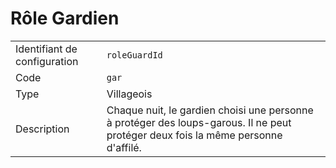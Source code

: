 # Rôle Gardien

|                              |                                                                                                                                   |
| ---------------------------- | --------------------------------------------------------------------------------------------------------------------------------- |
| Identifiant de configuration | `roleGuardId`                                                                                                                     |
| Code                         | `gar`                                                                                                                             |
| Type                         | Villageois                                                                                                                        |
| Description                  | Chaque nuit, le gardien choisi une personne à protéger des loups-garous. Il ne peut protéger deux fois la même personne d'affilé. |
